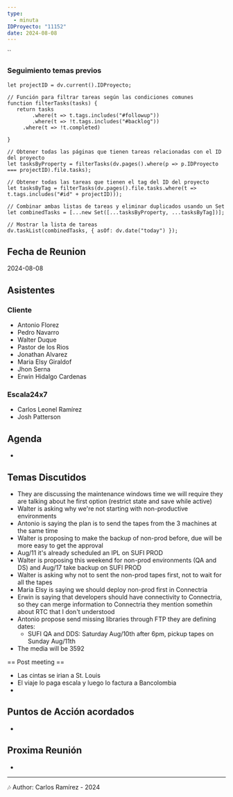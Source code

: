 ```yaml
---
type:
  - minuta
IDProyecto: "11152"
date: 2024-08-08
---
```


``

### Seguimiento temas previos

```dataviewjs
let projectID = dv.current().IDProyecto;

// Función para filtrar tareas según las condiciones comunes
function filterTasks(tasks) {
   return tasks
        .where(t => t.tags.includes("#followup"))
        .where(t => !t.tags.includes("#backlog"))
     .where(t => !t.completed)
        
}

// Obtener todas las páginas que tienen tareas relacionadas con el ID del proyecto
let tasksByProperty = filterTasks(dv.pages().where(p => p.IDProyecto === projectID).file.tasks);

// Obtener todas las tareas que tienen el tag del ID del proyecto
let tasksByTag = filterTasks(dv.pages().file.tasks.where(t => t.tags.includes("#id" + projectID)));

// Combinar ambas listas de tareas y eliminar duplicados usando un Set
let combinedTasks = [...new Set([...tasksByProperty, ...tasksByTag])];

// Mostrar la lista de tareas
dv.taskList(combinedTasks, { asOf: dv.date("today") });
 ```
## Fecha de Reunion
2024-08-08

## Asistentes

### Cliente
* Antonio Florez
* Pedro Navarro
* Walter Duque
* Pastor de los Rios
* Jonathan Alvarez
* Maria Elsy Giraldof
* Jhon Serna
* Erwin Hidalgo Cardenas
### Escala24x7
- Carlos Leonel Ramírez
-  Josh Patterson
## Agenda
* 
## Temas Discutidos
*  They are discussing the maintenance windows time we will require they are talking about he first option (restrict state and save while active)
* Walter is asking why we're not starting with non-productive environments
* Antonio is saying the plan is to send the tapes from the 3 machines at the same time
* Walter is proposing to make the backup of non-prod before, due will be more easy to get the approval
* Aug/11 it's already scheduled an IPL on SUFI PROD
* Walter is proposing this weekend for non-prod environments (QA and DS) and Aug/17 take backup on SUFI PROD
* Walter is asking why not to sent the non-prod tapes first,  not to wait for all the tapes
* Maria Elsy is saying we should  deploy non-prod first in Connectria
* Erwin is saying that developers should have connectivity to Connectria, so they can merge information to Connectria they mention somethin about RTC that I don't understood
* Antonio propose send missing libraries through FTP they are defining dates:
	* SUFI QA and DDS: Saturday Aug/10th after 6pm,  pickup tapes on Sunday Aug/11th
* The media will be 3592

== Post meeting ==
- Las cintas se irian a St. Louis
- El viaje lo paga escala y luego lo factura a Bancolombia
- 
## Puntos de Acción acordados
*  

## Proxima Reunión
*   

---
🎶
Author: Carlos Ramírez - 2024
